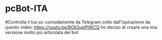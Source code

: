 # pcBot-ITA
#Controlla il tuo pc comodamente da Telegram
colto dall'ispirazione da questo video: https://youtu.be/BOkSupPtWCQ ho deciso di creare una mia versione molto più articolata del bot 
